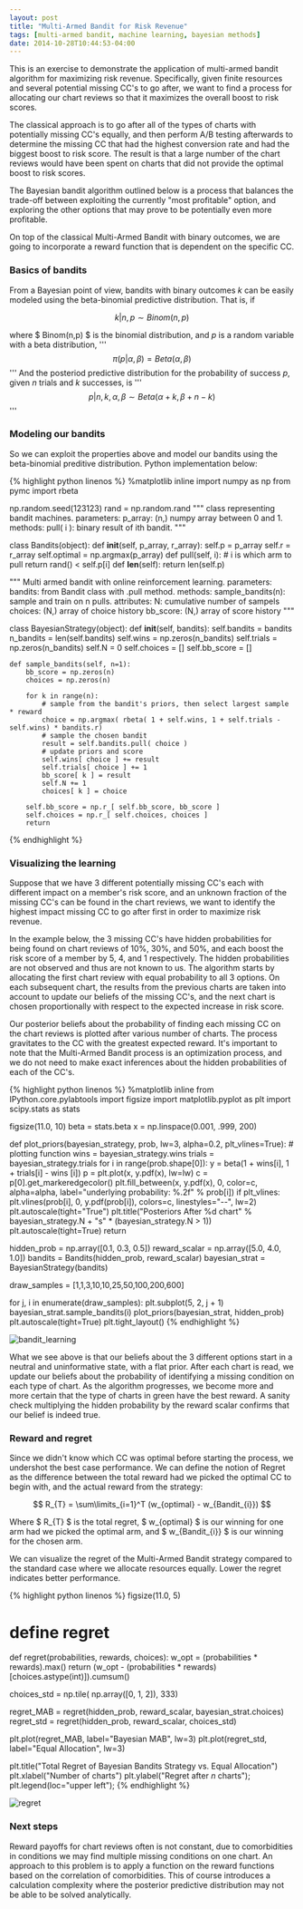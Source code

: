 ```yaml
---
layout: post
title: "Multi-Armed Bandit for Risk Revenue"
tags: [multi-armed bandit, machine learning, bayesian methods]
date: 2014-10-28T10:44:53-04:00
---
```


This is an exercise to demonstrate the application of multi-armed bandit algorithm for maximizing risk revenue. Specifically, given finite resources and several potential missing CC's to go after, we want to find a process for allocating our chart reviews so that it maximizes the overall boost to risk scores.

The classical approach is to go after all of the types of charts with potentially missing CC's equally, and then perform A/B testing afterwards to determine the missing CC that had the highest conversion rate and had the biggest boost to risk score. The result is that a large number of the chart reviews would have been spent on charts that did not provide the optimal boost to risk scores.

The Bayesian bandit algorithm outlined below is a process that balances the trade-off between exploiting the currently "most profitable" option, and exploring the other options that may prove to be potentially even more profitable.

On top of the classical Multi-Armed Bandit with binary outcomes, we are going to incorporate a reward function that is dependent on the specific CC.

### Basics of bandits

From a Bayesian point of view, bandits with binary outcomes $k$ can be easily modeled using the beta-binomial predictive distribution. That is, if  

$$ k|n,p \sim Binom(n,p) $$

where $ Binom(n,p) $ is the binomial distribution, and $p$ is a random variable with a beta distribution,
'''
$$ \pi(p|\alpha,\beta) = Beta(\alpha,\beta) $$
'''
And the posteriod predictive distribution for the probability of success $p$, given $n$ trials and $k$ successes, is
'''
$$ p|n,k,\alpha,\beta \sim Beta(\alpha + k, \beta + n - k) $$
'''
### Modeling our bandits

So we can exploit the properties above and model our bandits using the beta-binomial preditive distribution. Python implementation below:  


{% highlight python linenos %}
%matplotlib inline
import numpy as np
from pymc import rbeta

np.random.seed(123123)
rand = np.random.rand
"""
class representing bandit machines.
parameters:
    p_array: (n,) numpy array between 0 and 1.
methods:
    pull( i ): binary result of ith bandit.
"""

class Bandits(object):
    def __init__(self, p_array, r_array):
        self.p = p_array
        self.r = r_array
        self.optimal = np.argmax(p_array)
    def pull(self, i):
        # i is which arm to pull
        return rand() < self.p[i]
    def __len__(self):
        return len(self.p)

"""
Multi armed bandit with online reinforcement learning.
parameters:
    bandits: from Bandit class with .pull method.
methods:
    sample_bandits(n): sample and train on n pulls.
attributes:
    N: cumulative number of sampels
    choices: (N,) array of choice history
    bb_score: (N,) array of score history
"""

class BayesianStrategy(object):
    def __init__(self, bandits):
        self.bandits = bandits
        n_bandits = len(self.bandits)
        self.wins = np.zeros(n_bandits)
        self.trials = np.zeros(n_bandits)
        self.N = 0
        self.choices = []
        self.bb_score = []

    def sample_bandits(self, n=1):
        bb_score = np.zeros(n)
        choices = np.zeros(n)

        for k in range(n):
            # sample from the bandit's priors, then select largest sample * reward
            choice = np.argmax( rbeta( 1 + self.wins, 1 + self.trials - self.wins) * bandits.r)
            # sample the chosen bandit
            result = self.bandits.pull( choice )
            # update priors and score
            self.wins[ choice ] += result
            self.trials[ choice ] += 1
            bb_score[ k ] = result
            self.N += 1
            choices[ k ] = choice

        self.bb_score = np.r_[ self.bb_score, bb_score ]
        self.choices = np.r_[ self.choices, choices ]
        return
{% endhighlight %}

### Visualizing the learning

Suppose that we have 3 different potentially missing CC's each with different impact on a member's risk score, and an unknown fraction of the missing CC's can be found in the chart reviews, we want to identify the highest impact missing CC to go after first in order to maximize risk revenue.

In the example below, the 3 missing CC's have hidden probabilities for being found on chart reviews of 10%, 30%, and 50%, and each boost the risk score of a member by 5, 4, and 1 respectively. The hidden probabilities are not observed and thus are not known to us. The algorithm starts by allocating the first chart review with equal probability to all 3 options. On each subsequent chart, the results from the previous charts are taken into account to update our beliefs of the missing CC's, and the next chart is chosen proportionally with respect to the expected increase in risk score.

Our posterior beliefs about the probability of finding each missing CC on the chart reviews is plotted after various number of charts.  The process gravitates to the CC with the greatest expected reward.  It's important to note that the Multi-Armed Bandit process is an optimization process, and we do not need to make exact inferences about the hidden probabilities of each of the CC's.

{% highlight python linenos %}
%matplotlib inline
from IPython.core.pylabtools import figsize
import matplotlib.pyplot as plt
import scipy.stats as stats

figsize(11.0, 10)
beta = stats.beta
x = np.linspace(0.001, .999, 200)

def plot_priors(bayesian_strategy, prob, lw=3, alpha=0.2, plt_vlines=True):
    # plotting function
    wins = bayesian_strategy.wins
    trials = bayesian_strategy.trials
    for i in range(prob.shape[0]):
        y = beta(1 + wins[i], 1 + trials[i] - wins [i])
        p = plt.plot(x, y.pdf(x), lw=lw)
        c = p[0].get_markeredgecolor()
        plt.fill_between(x, y.pdf(x), 0, color=c, alpha=alpha,
                         label="underlying probability: %.2f" % prob[i])
        if plt_vlines:
            plt.vlines(prob[i], 0, y.pdf(prob[i]),
                       colors=c, linestyles="--", lw=2)
        plt.autoscale(tight="True")
        plt.title("Posteriors After %d chart" % bayesian_strategy.N +
                  "s" * (bayesian_strategy.N > 1))
        plt.autoscale(tight=True)
    return

hidden_prob = np.array([0.1, 0.3, 0.5])
reward_scalar = np.array([5.0, 4.0, 1.0])
bandits = Bandits(hidden_prob, reward_scalar)
bayesian_strat = BayesianStrategy(bandits)

draw_samples = [1,1,3,10,10,25,50,100,200,600]

for j, i in enumerate(draw_samples):
    plt.subplot(5, 2, j + 1)
    bayesian_strat.sample_bandits(i)
    plot_priors(bayesian_strat, hidden_prob)
    plt.autoscale(tight=True)
plt.tight_layout()
{% endhighlight %}

![bandit_learning](/assets/Bayesian_Multi_Armed_Bandit_files/Bayesian_Multi_Armed_Bandit_10_0.png)

What we see above is that our beliefs about the 3 different options start in a neutral and uninformative state, with a flat prior. After each chart is read, we update our beliefs about the probability of identifying a missing condition on each type of chart. As the algorithm progresses, we become more and more certain that the type of charts in green have the best reward. A sanity check multiplying the hidden probability by the reward scalar confirms that our belief is indeed true.

### Reward and regret

Since we didn't know which CC was optimal before starting the process, we undershot the best case performance. We can define the notion of Regret as the difference between the total reward had we picked the optimal CC to begin with, and the actual reward from the strategy:

$$ R_{T} = \sum\limits_{i=1}^T (w_{optimal} - w_{Bandit_{i}}) $$  

Where $ R\_{T} $ is the total regret, $ w\_{optimal} $ is our winning for one arm had we picked the optimal arm, and $ w\_{Bandit\_{i}} $ is our winning for the chosen arm.

We can visualize the regret of the Multi-Armed Bandit strategy compared to the standard case where we allocate resources equally. Lower the regret indicates better performance.

{% highlight python linenos %}
figsize(11.0, 5)

# define regret
def regret(probabilities, rewards, choices):
    w_opt = (probabilities * rewards).max()
    return (w_opt - (probabilities * rewards)[choices.astype(int)]).cumsum()

choices_std = np.tile( np.array([0, 1, 2]), 333)

regret_MAB = regret(hidden_prob, reward_scalar, bayesian_strat.choices)
regret_std = regret(hidden_prob, reward_scalar, choices_std)


plt.plot(regret_MAB, label="Bayesian MAB", lw=3)
plt.plot(regret_std, label="Equal Allocation", lw=3)

plt.title("Total Regret of Bayesian Bandits Strategy vs. Equal Allocation")
plt.xlabel("Number of charts")
plt.ylabel("Regret after $n$ charts");
plt.legend(loc="upper left");
{% endhighlight %}

![regret](/assets/Bayesian_Multi_Armed_Bandit_files/Bayesian_Multi_Armed_Bandit_14_0.png)

### Next steps

Reward payoffs for chart reviews often is not constant, due to comorbidities in conditions we may find multiple missing conditions on one chart. An approach to this problem is to apply a function on the reward functions based on the correlation of comorbidities. This of course introduces a calculation complexity where the posterior predictive distribution may not be able to be solved analytically.


<br>
